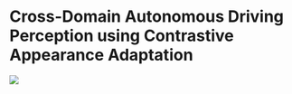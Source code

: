 # Cross-Domain Autonomous Driving Perception using Contrastive Appearance Adaptation

<a href="https://hkust-vgd.github.io/CAP/"><img src="https://img.shields.io/badge/WEBSITE-Visit%20project%20page-blue?style=for-the-badge"></a>
